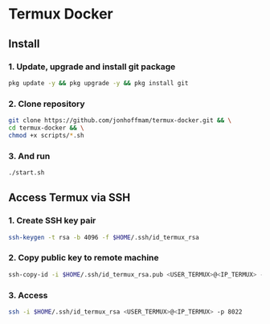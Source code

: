 # Termux Docker

## Install

### 1. Update, upgrade and install git package

```bash
pkg update -y && pkg upgrade -y && pkg install git
```

### 2. Clone repository

```bash
git clone https://github.com/jonhoffmam/termux-docker.git && \
cd termux-docker && \
chmod +x scripts/*.sh
```

### 3. And run

```bash
./start.sh
```

## Access Termux via SSH

### 1. Create SSH key pair

```bash
ssh-keygen -t rsa -b 4096 -f $HOME/.ssh/id_termux_rsa
```

### 2. Copy public key to remote machine

```bash
ssh-copy-id -i $HOME/.ssh/id_termux_rsa.pub <USER_TERMUX>@<IP_TERMUX> -p 8022
```

### 3. Access

```bash
ssh -i $HOME/.ssh/id_termux_rsa <USER_TERMUX>@<IP_TERMUX> -p 8022
```
